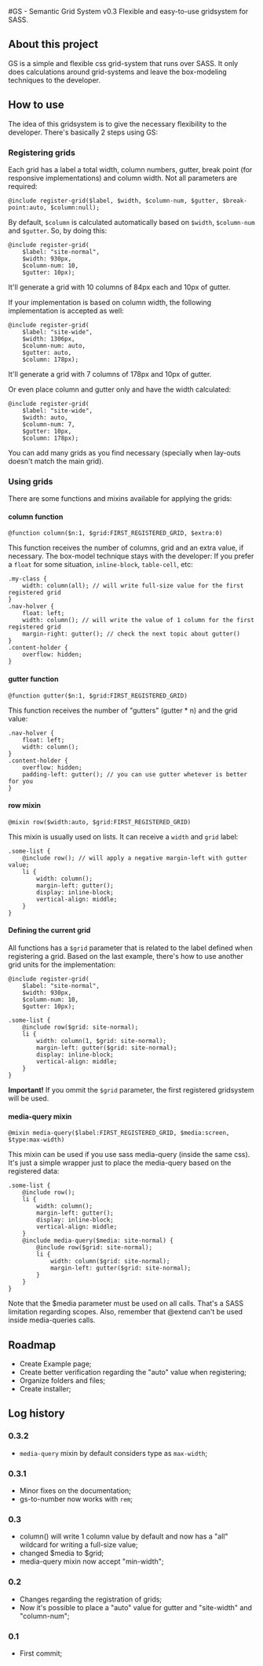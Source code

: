 #GS - Semantic Grid System v0.3
Flexible and easy-to-use gridsystem for SASS.

## About this project
GS is a simple and flexible css grid-system that runs over SASS. It only does calculations around grid-systems and leave the box-modeling techniques to the developer.

## How to use

The idea of this gridsystem is to give the necessary flexibility to the developer. There's basically 2 steps using GS:

### Registering grids

Each grid has a label a total width, column numbers, gutter, break point (for responsive implementations) and column width. Not all parameters are required:

    @include register-grid($label, $width, $column-num, $gutter, $break-point:auto, $column:null);

By default, `$column` is calculated automatically based on `$width`, `$column-num` and `$gutter`. So, by doing this:

    @include register-grid(
        $label: "site-normal",
        $width: 930px,
        $column-num: 10,
        $gutter: 10px);

It'll generate a grid with 10 columns of 84px each and 10px of gutter.

If your implementation is based on column width, the following implementation is accepted as well:

    @include register-grid(
        $label: "site-wide",
        $width: 1306px,
        $column-num: auto,
        $gutter: auto,
        $column: 178px);

It'll generate a grid with 7 columns of 178px and 10px of gutter.

Or even place column and gutter only and have the width calculated:

    @include register-grid(
        $label: "site-wide",
        $width: auto,
        $column-num: 7,
        $gutter: 10px,
        $column: 178px);

You can add many grids as you find necessary (specially when lay-outs doesn't match the main grid).

### Using grids

There are some functions and mixins available for applying the grids:

#### column function

    @function column($n:1, $grid:FIRST_REGISTERED_GRID, $extra:0)

This function receives the number of columns, grid and an extra value, if necessary. The box-model technique stays with the developer: If you prefer a `float` for some situation, `inline-block`, `table-cell`, etc:

    .my-class {
        width: column(all); // will write full-size value for the first registered grid
    }
    .nav-holver {
        float: left;
        width: column(); // will write the value of 1 column for the first registered grid
        margin-right: gutter(); // check the next topic about gutter()
    }
    .content-holder {
        overflow: hidden;
    }

#### gutter function

    @function gutter($n:1, $grid:FIRST_REGISTERED_GRID)

This function receives the number of "gutters" (gutter * n) and the grid value:

    .nav-holver {
        float: left;
        width: column();
    }
    .content-holder {
        overflow: hidden;
        padding-left: gutter(); // you can use gutter whetever is better for you
    }

#### row mixin

    @mixin row($width:auto, $grid:FIRST_REGISTERED_GRID)

This mixin is usually used on lists. It can receive a `width` and `grid` label:

    .some-list {
        @include row(); // will apply a negative margin-left with gutter value;
        li {
            width: column();
            margin-left: gutter();
            display: inline-block;
            vertical-align: middle;
        }
    }

#### Defining the current grid

All functions has a `$grid` parameter that is related to the label defined when registering a grid. Based on the last example, there's how to use another grid units for the implementation:

    @include register-grid(
        $label: "site-normal",
        $width: 930px,
        $column-num: 10,
        $gutter: 10px);

    .some-list {
        @include row($grid: site-normal);
        li {
            width: column(1, $grid: site-normal);
            margin-left: gutter($grid: site-normal);
            display: inline-block;
            vertical-align: middle;
        }
    }

**Important!** If you ommit the `$grid` parameter, the first registered gridsystem will be used.

#### media-query mixin

    @mixin media-query($label:FIRST_REGISTERED_GRID, $media:screen, $type:max-width)

This mixin can be used if you use sass media-query (inside the same css). It's just a simple wrapper just to place the media-query based on the registered data:

    .some-list {
        @include row();
        li {
            width: column();
            margin-left: gutter();
            display: inline-block;
            vertical-align: middle;
        }
        @include media-query($media: site-normal) {
            @include row($grid: site-normal);
            li {
                width: column($grid: site-normal);
                margin-left: gutter($grid: site-normal);
            }
        }
    }

Note that the $media parameter must be used on all calls. That's a SASS limitation regarding scopes. Also, remember that @extend can't be used inside media-queries calls.

## Roadmap

* Create Example page;
* Create better verification regarding the "auto" value when registering;
* Organize folders and files;
* Create installer;

## Log history

### 0.3.2
* `media-query` mixin by default considers type as `max-width`;

### 0.3.1
* Minor fixes on the documentation;
* gs-to-number now works with `rem`;

### 0.3
* column() will write 1 column value by default and now has a "all" wildcard for writing a full-size value;
* changed $media to $grid;
* media-query mixin now accept "min-width";

### 0.2
* Changes regarding the registration of grids;
* Now it's possible to place a "auto" value for gutter and "site-width" and "column-num";

### 0.1
* First commit;